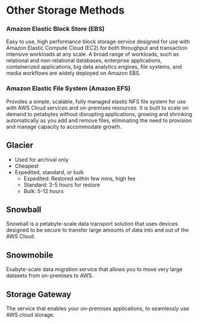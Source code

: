 # Other Storage Methods

### Amazon Elastic Block Store \(EBS\)

Easy to use, high performance block storage service designed for use with Amazon Elastic Compute Cloud \(EC2\) for both throughput and transaction intensive workloads at any scale. A broad range of workloads, such as relational and non-relational databases, enterprise applications, containerized applications, big data analytics engines, file systems, and media workflows are widely deployed on Amazon EBS.

### Amazon Elastic File System \(Amazon EFS\) 

Provides a simple, scalable, fully managed elastic NFS file system for use with AWS Cloud services and on-premises resources. It is built to scale on demand to petabytes without disrupting applications, growing and shrinking automatically as you add and remove files, eliminating the need to provision and manage capacity to accommodate growth.

## Glacier

* Used for archival only
* Cheapest
* Expedited, standard, or bulk
  * Expedited: Restored within few mins, high fee
  * Standard: 3-5 hours for restore
  * Bulk: 5-12 hours

## Snowball

Snowball is a petabyte-scale data transport solution that uses devices designed to be secure to transfer large amounts of data into and out of the AWS Cloud.

## Snowmobile

Exabyte-scale data migration service that allows you to move very large datasets from on-premises to AWS.

## Storage Gateway

The service that enables your on-premises applications, to seamlessly use AWS cloud storage.

